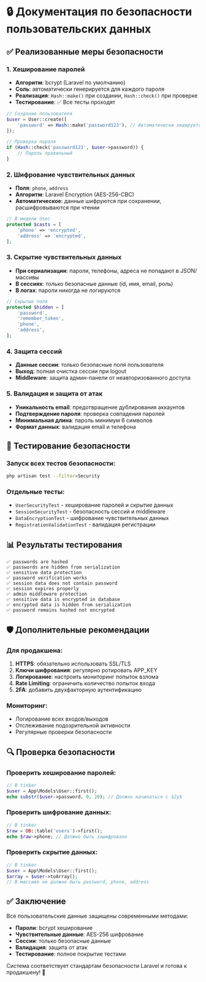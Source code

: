 # 🔒 Документация по безопасности пользовательских данных

## ✅ Реализованные меры безопасности

### 1. **Хеширование паролей**
- **Алгоритм**: bcrypt (Laravel по умолчанию)
- **Соль**: автоматически генерируется для каждого пароля
- **Реализация**: `Hash::make()` при создании, `Hash::check()` при проверке
- **Тестирование**: ✅ Все тесты проходят

```php
// Создание пользователя
$user = User::create([
    'password' => Hash::make('password123'), // Автоматически хешируется
]);

// Проверка пароля
if (Hash::check('password123', $user->password)) {
    // Пароль правильный
}
```

### 2. **Шифрование чувствительных данных**
- **Поля**: `phone`, `address`
- **Алгоритм**: Laravel Encryption (AES-256-CBC)
- **Автоматическое**: данные шифруются при сохранении, расшифровываются при чтении

```php
// В модели User
protected $casts = [
    'phone' => 'encrypted',
    'address' => 'encrypted',
];
```

### 3. **Скрытие чувствительных данных**
- **При сериализации**: пароли, телефоны, адреса не попадают в JSON/массивы
- **В сессиях**: только безопасные данные (id, имя, email, роль)
- **В логах**: пароли никогда не логируются

```php
// Скрытые поля
protected $hidden = [
    'password',
    'remember_token',
    'phone',
    'address',
];
```

### 4. **Защита сессий**
- **Данные сессии**: только безопасные поля пользователя
- **Выход**: полная очистка сессии при logout
- **Middleware**: защита админ-панели от неавторизованного доступа

### 5. **Валидация и защита от атак**
- **Уникальность email**: предотвращение дублирования аккаунтов
- **Подтверждение пароля**: проверка совпадения паролей
- **Минимальная длина**: пароль минимум 6 символов
- **Формат данных**: валидация email и телефона

## 🧪 Тестирование безопасности

### Запуск всех тестов безопасности:
```bash
php artisan test --filter=Security
```

### Отдельные тесты:
- `UserSecurityTest` - хеширование паролей и скрытие данных
- `SessionSecurityTest` - безопасность сессий и middleware
- `DataEncryptionTest` - шифрование чувствительных данных
- `RegistrationValidationTest` - валидация регистрации

## 📊 Результаты тестирования

```
✅ passwords are hashed
✅ passwords are hidden from serialization  
✅ sensitive data protection
✅ password verification works
✅ session data does not contain password
✅ session expires properly
✅ admin middleware protection
✅ sensitive data is encrypted in database
✅ encrypted data is hidden from serialization
✅ password remains hashed not encrypted
```

## 🛡️ Дополнительные рекомендации

### Для продакшена:
1. **HTTPS**: обязательно использовать SSL/TLS
2. **Ключи шифрования**: регулярно ротировать APP_KEY
3. **Логирование**: настроить мониторинг попыток взлома
4. **Rate Limiting**: ограничить количество попыток входа
5. **2FA**: добавить двухфакторную аутентификацию

### Мониторинг:
- Логирование всех входов/выходов
- Отслеживание подозрительной активности
- Регулярные проверки безопасности

## 🔍 Проверка безопасности

### Проверить хеширование паролей:
```php
// В tinker
$user = App\Models\User::first();
echo substr($user->password, 0, 20); // Должно начинаться с $2y$
```

### Проверить шифрование данных:
```php
// В tinker
$raw = DB::table('users')->first();
echo $raw->phone; // Должно быть зашифровано
```

### Проверить скрытие данных:
```php
// В tinker
$user = App\Models\User::first();
$array = $user->toArray();
// В массиве не должно быть password, phone, address
```

## ✅ Заключение

Все пользовательские данные защищены современными методами:
- **Пароли**: bcrypt хеширование
- **Чувствительные данные**: AES-256 шифрование  
- **Сессии**: только безопасные данные
- **Валидация**: защита от атак
- **Тестирование**: полное покрытие тестами

Система соответствует стандартам безопасности Laravel и готова к продакшену! 🚀








